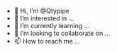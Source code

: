 - 👋 Hi, I’m @Qtypipe
- 👀 I’m interested in ...
- 🌱 I’m currently learning ...
- 💞️ I’m looking to collaborate on ...
- 📫 How to reach me ...

<!---
Qtypipe/Qtypipe is a ✨ special ✨ repository because its `README.md` (this file) appears on your GitHub profile.
You can click the Preview link to take a look at your changes.
--->
